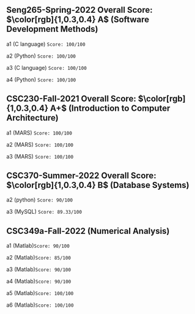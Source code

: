 ## Seng265-Spring-2022 Overall Score: $\color[rgb]{1,0.3,0.4} A$ (Software Development Methods)

a1 (C language) ```Score: 100/100``` 

a2 (Python)     ```Score: 100/100``` 

a3 (C language) ```Score: 100/100``` 

a4 (Python)     ```Score: 100/100``` 

## CSC230-Fall-2021 Overall Score: $\color[rgb]{1,0.3,0.4} A+$ (Introduction to Computer Architecture)

a1 (MARS) ```Score: 100/100``` 

a2 (MARS) ```Score: 100/100``` 

a3 (MARS) ```Score: 100/100``` 

## CSC370-Summer-2022 Overall Score: $\color[rgb]{1,0.3,0.4} B$ (Database Systems)

a2 (python) ```Score: 90/100``` 

a3 (MySQL) ```Score: 89.33/100``` 

## CSC349a-Fall-2022 (Numerical Analysis)

a1 (Matlab)```Score: 90/100``` 

a2 (Matlab)```Score: 85/100```

a3 (Matlab)```Score: 90/100``` 

a4 (Matlab)```Score: 90/100``` 

a5 (Matlab)```Score: 100/100``` 

a6 (Matlab)```Score: 100/100``` 


